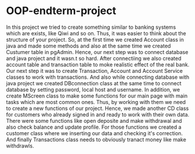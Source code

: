 # OOP-endterm-project
In this project we tried to create something similar to banking systems which are exists, like Qiwi and so on. Thus, it was easier to think about the structure of your project. So, at the first time we created Account class in java and made some methods and also at the same time we created Custumer table in pgAdmin. Hence, our next step was to connect database and java project and it wasn.t so hard. After connectiing we also created account table and transaction table to moke realistic effect of the real bank. Our next step it was to create Transaction, Account and Account Service classes to work with transactions. And also while connecting database with java project we created DBconnection class at the same time to connect database by setting password, local host and username. In addition, we create MScreen class to make some functions for our main page with main tasks which are most common ones. Thus, by working with them we need to create a new functions of our project. Hence, we made another CD class for customers who already signed in and ready to work with their own data. There were some functions like open deposite and make withdrawal and also check balance and update profile. For those functions we created a customer class where we inserting our data and checking it's correction. And finally Transactions class needs to obviously tranact money like make withdrawls.  
